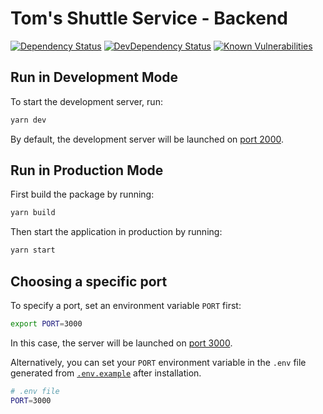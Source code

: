 # Tom's Shuttle Service - Backend

[![Dependency Status](https://img.shields.io/david/vikr01/toms-shuttles.svg?label=dependencies&path=packages/backend)](https://david-dm.org/vikr01/toms-shuttles?path=packages/backends)
[![DevDependency Status](https://img.shields.io/david/dev/vikr01/toms-shuttles.svg?label=devDependencies&path=packages/backend)](https://david-dm.org/vikr01/toms-shuttles?path=packages/backend&type=dev)
[![Known Vulnerabilities](https://snyk.io/test/github/vikr01/toms-shuttles/badge.svg?targetFile=packages/backend/package.json)](https://snyk.io/test/github/vikr01/toms-shuttles?targetFile=packages/backend/package.json)

## Run in Development Mode

To start the development server, run:

```bash
yarn dev
```

By default, the development server will be launched on [port 2000](http://localhost:2000).

## Run in Production Mode

First build the package by running:

```bash
yarn build
```

Then start the application in production by running:

```bash
yarn start
```

## Choosing a specific port

To specify a port, set an environment variable `PORT` first:

```bash
export PORT=3000
```

In this case, the server will be launched on [port 3000](http://localhost:3000).

Alternatively, you can set your `PORT` environment variable in the `.env` file generated from [`.env.example`](./.env.example) after installation.

```bash
# .env file
PORT=3000
```
